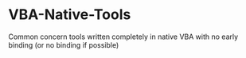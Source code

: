 # VBA-Native-Tools

Common concern tools written completely in native VBA with no early binding (or no binding if possible)
